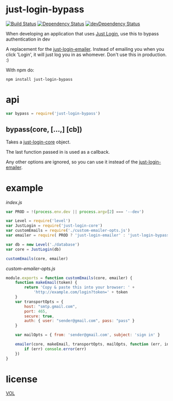 # just-login-bypass

[![Build Status](https://travis-ci.org/ArtskydJ/just-login-bypass.svg?branch=master)](https://travis-ci.org/ArtskydJ/just-login-bypass)
[![Dependency Status](https://david-dm.org/artskydj/just-login-bypass.svg)](https://david-dm.org/artskydj/just-login-bypass)
[![devDependency Status](https://david-dm.org/artskydj/just-login-bypass/dev-status.svg)](https://david-dm.org/artskydj/just-login-bypass#info=devDependencies)

When developing an application that uses [Just Login][jlxyz], use this to bypass authentication in dev

A replacement for the [just-login-emailer][jle]. Instead of emailing you when you click 'Login', it will just log you in as whomever. Don't use this in production. :)

With npm do:

```
npm install just-login-bypass
```

# api

```js
var bypass = require('just-login-bypass')
```

## bypass(core, [...,] [cb])

Takes a [just-login-core][jlc] object.

The last function passed in is used as a callback.

Any other options are ignored, so you can use it instead of the [just-login-emailer][jle].

# example

*index.js*
```js
var PROD = !(process.env.dev || process.argv[2] === '--dev')

var Level = require('level')
var JustLogin = require('just-login-core')
var customEmails = require('./custom-emailer-opts.js')
var emailer = require( PROD ? 'just-login-emailer' : 'just-login-bypass' )

var db = new Level('./database')
var core = JustLogin(db)

customEmails(core, emailer)
```

*custom-emailer-opts.js*
```js
module.exports = function customEmails(core, emailer) {
	function makeEmail(token) {
		return 'Copy & paste this into your browser: ' +
			'http://example.com/login?token=' + token
	}
	var transportOpts = {
		host: "smtp.gmail.com",
		port: 465,
		secure: true,
		auth: { user: "sender@gmail.com", pass: "pass" }
	}

	var mailOpts = { from: 'sender@gmail.com', subject: 'sign in' }

	emailer(core, makeEmail, transportOpts, mailOpts, function (err, info) {
		if (err) console.error(err)
	})
}
```


# license

[VOL][vol]

[jlxyz]: http://justlogin.xyz
[jlc]: https://github.com/coding-in-the-wild/just-login-core
[jle]: https://github.com/coding-in-the-wild/just-login-emailer
[vol]: http://veryopenlicense.com
